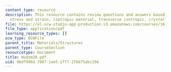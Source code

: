 ```yaml
---
content_type: resource
description: This resource contains review questions and answers based on uniaxial
  stress and strain, isotropic material, transverse isotropic, crystallography.
file: https://ol-ocw-studio-app-production.s3.amazonaws.com/courses/16-01-unified-engineering-i-ii-iii-iv-fall-2005-spring-2006/d6df996d78071ae51ff72f6075abc194_mudzm20.pdf
file_type: application/pdf
learning_resource_types: []
ocw_type: OCWFile
parent_title: Materials/Structures
parent_type: CourseSection
resourcetype: Document
title: mudzm20.pdf
uid: d6df996d-7807-1ae5-1ff7-2f6075abc194
---
```


